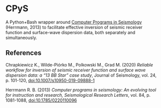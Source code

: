 # CPyS
A Python+Bash wrapper around <a href="http://www.eas.slu.edu/eqc/eqccps.html"> Computer Programs in Seismology</a> (Herrmann, 2013) to facilitate effective inversion of seismic receiver function and surface-wave dispersion data, both separately and simultaneously.

## References
Chrapkiewicz K., Wilde-Piórko M., Polkowski M., Grad M. (2020) *Reliable workflow for inversion of seismic receiver function and surface wave dispersion data: a “13 BB Star” case study*, Journal of Seismology, vol. 24, p. 101-120, <a href="https://link.springer.com/article/10.1007/s10950-019-09888-1">doi:10.1007/s10950-019-09888-1</a>

Herrmann R. B. (2013) *Computer programs in seismology: An evolving tool for instruction and research, Seismological Research Letters*, vol. 84, p. 1081-1088, <a href="https://pubs.geoscienceworld.org/ssa/srl/article/84/6/1081/315307/computer-programs-in-seismology-an-evolving-tool">doi:10.1785/0220110096</a>


